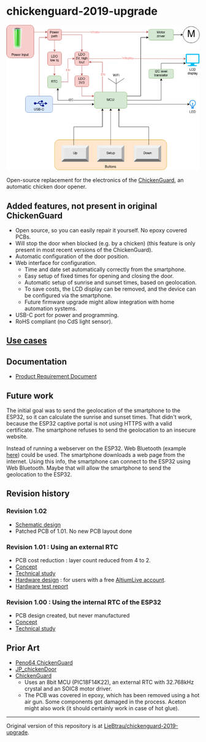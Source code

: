 # chickenguard-2019-upgrade

![architecture](./docs/R1.1/architecture.drawio.png)

Open-source replacement for the electronics of the [ChickenGuard](https://www.chickenguard.be/), an automatic chicken door opener.

## Added features, not present in original ChickenGuard
* Open source, so you can easily repair it yourself.  No epoxy covered PCBs.
* Will stop the door when blocked (e.g. by a chicken) (this feature is only present in most recent versions of the ChickenGuard).
* Automatic configuration of the door position.
* Web interface for configuration.
  * Time and date set automatically correctly from the smartphone.
  * Easy setup of fixed times for opening and closing the door.
  * Automatic setup of sunrise and sunset times, based on geolocation.
  * To save costs, the LCD display can be removed, and the device can be configured via the smartphone.
  * Future firmware upgrade might allow integration with home automation systems.
* USB-C port for power and programming.
* RoHS compliant (no CdS light sensor).

## [Use cases](./use-cases.md)

## Documentation

* [Product Requirement Document](./docs/PRD.md)

## Future work
The initial goal was to send the geolocation of the smartphone to the ESP32, so it can calculate the sunrise and sunset times.  That didn't work, because the ESP32 captive portal is not using HTTPS with a valid certificate.  The smartphone refuses to send the geolocation to an insecure website.

Instead of running a webserver on the ESP32.  Web Bluetooth (example [here](https://randomnerdtutorials.com/esp32-web-bluetooth/)) could be used.  The smartphone downloads a web page from the internet.  Using this info, the smartphone can connect to the ESP32 using Web Bluetooth.  Maybe that will allow the smartphone to send the geolocation to the ESP32. 

## Revision history
### Revision 1.02
  * [Schematic design](https://personal-viewer.365.altium.com/client/index.html?feature=embed&source=66EF0726-05D2-429F-9004-3D691D80F956&activeView=SCH)
  * Patched PCB of 1.01.  No new PCB layout done


### Revision 1.01 : Using an external RTC
  * PCB cost reduction : layer count reduced from 4 to 2.
  * [Concept](./docs/R1.1/concept.md)
  * [Technical study](./docs/R1.1/technical-study_1.1.ipynb)
  * [Hardware design](https://365.altium.com/files/C9F51258-D859-4807-ACB1-E5928658F052) : for users with a free [AltiumLive account](https://365.altium.com/signin?ReturnUrl=https%3A%2F%2Fwww.altium.com%2Fviewer%2F).
  * [Hardware test report](./docs/R1.1/HardwareTest.ipynb)

### Revision 1.00 : Using the internal RTC of the ESP32
  * PCB design created, but never manufactured
  * [Concept](./docs/R1.0/concept.md)
  * [Technical study](./docs/R1.0/technical-study_1.0.ipynb)

## Prior Art
* [Peno64 ChickenGuard](https://github.com/peno64/ChickenGuard/blob/master/ChickenGuard.ino)
* [JP_chickenDoor](https://github.com/f2knpw/JP_chickenDoor/blob/master/JP_ESP32_ChickenDoor_wifi_IRsensor_Arduino.ino)
* [ChickenGuard](https://www.chickenguard.be/)
  * Uses an 8bit MCU (PIC18F14K22), an external RTC with 32.768kHz crystal and an SOIC8 motor driver.
  * The PCB was covered in epoxy, which has been removed using a hot air gun.  Some components got damaged in the process.  Aceton might also work (it should certainly work in case of hot glue).

---

Original version of this repository is at [LieBtrau/chickenguard-2019-upgrade](https://github.com/LieBtrau/chickenguard-2019-upgrade).

